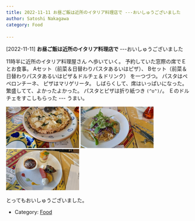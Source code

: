 ```yaml
---
title: 2022-11-11 お昼ご飯は近所のイタリア料理店で ---おいしゅうございました
author: Satoshi Nakagawa
category: Food

---
```


[2022-11-11] **お昼ご飯は近所のイタリア料理店で**  ---おいしゅうございました

 11時半に近所のイタリア料理屋さん
へ歩いていく。
予約していた窓際の席でＥとお食事。
Aセット（前菜＆日替わりパスタあるいはピザ）、
Bセット（前菜＆日替わりパスタあるいはピザ＆ドルチェ＆ドリンク）
を一つづつ。
パスタはペペロンチーネ、
ピザはマリゲリータ。
しばらくして、席はいっぱいになった。
繁盛してて、よかったよかった。
パスタとピザは折り紙つき `(^o^)/`。
Ｅのドルチェをすこしもらった ---
うまい。

<img src="/pict/2022-11-11-pizza.jpg" alt="" width="200"/>
<img src="/pict/2022-11-11-pasta.jpg" alt="" width="200"/>
<img src="./pict/2022-11-11-sweets.jpg" alt="" width="200"/>

 とってもおいしゅうございました。

- Category: [Food](https://merapano.github.io/categories.html#Food)


